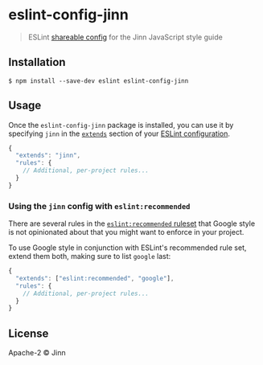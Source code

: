 # eslint-config-jinn

> ESLint [shareable config](http://eslint.org/docs/developer-guide/shareable-configs.html) for the Jinn JavaScript style guide


## Installation

```
$ npm install --save-dev eslint eslint-config-jinn
```


## Usage

Once the `eslint-config-jinn` package is installed, you can use it by specifying `jinn` in the [`extends`](http://eslint.org/docs/user-guide/configuring#extending-configuration-files) section of your [ESLint configuration](http://eslint.org/docs/user-guide/configuring).

```js
{
  "extends": "jinn",
  "rules": {
    // Additional, per-project rules...
  }
}
```

### Using the `jinn` config with `eslint:recommended`

There are several rules in the [`eslint:recommended` ruleset](http://eslint.org/docs/rules/) that Google style is not opinionated about that you might want to enforce in your project.

To use Google style in conjunction with ESLint's recommended rule set, extend them both, making sure to list `google` last:

```js
{
  "extends": ["eslint:recommended", "google"],
  "rules": {
    // Additional, per-project rules...
  }
}
```

## License

Apache-2 © Jinn
